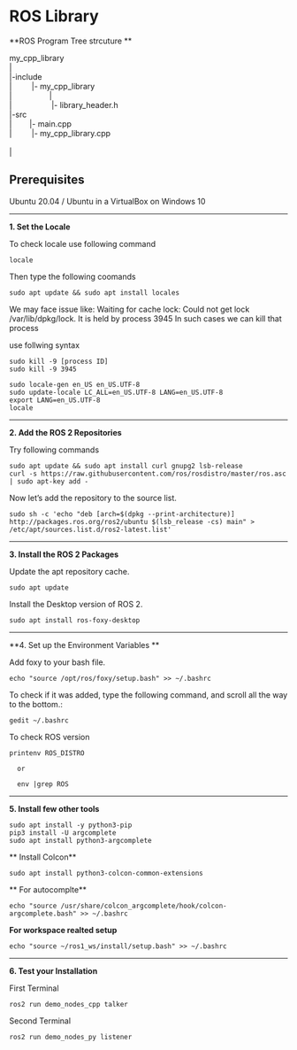 # ROS Library

**ROS Program Tree strcuture **<br />

my_cpp_library<br />
  |<br />
  |-include<br />
  |&emsp; &emsp;   |- my_cpp_library<br />
  |&emsp; &emsp;    &emsp;&emsp;   |  <br />
  | &emsp; &emsp;    &emsp;&emsp;  |- library_header.h<br />
  |-src<br />
  |&emsp;&emsp;    |- main.cpp<br />
  |&emsp; &emsp;   |- my_cpp_library.cpp  <br />   
  |<br />
  

**Prerequisites**
-----------------------------------------------------------------------------------------------------

Ubuntu 20.04 / Ubuntu in a VirtualBox on Windows 10

-----------------------------------------------------------------------------------------------------

**1. Set the Locale**

To check locale use following command

```
locale
```
Then type the following coomands
```
sudo apt update && sudo apt install locales
```

We may face issue like: Waiting for cache lock: Could not get lock /var/lib/dpkg/lock. It is held by process 3945 In such cases we can kill that process

use follwing syntax
```
sudo kill -9 [process ID]
sudo kill -9 3945
```
```
sudo locale-gen en_US en_US.UTF-8
sudo update-locale LC_ALL=en_US.UTF-8 LANG=en_US.UTF-8
export LANG=en_US.UTF-8
locale
```
-----------------------------------------------------------------------------------------------------

**2. Add the ROS 2 Repositories**

Try following commands 

```
sudo apt update && sudo apt install curl gnupg2 lsb-release
curl -s https://raw.githubusercontent.com/ros/rosdistro/master/ros.asc | sudo apt-key add -
```

Now let’s add the repository to the source list.

```
sudo sh -c 'echo "deb [arch=$(dpkg --print-architecture)] http://packages.ros.org/ros2/ubuntu $(lsb_release -cs) main" > /etc/apt/sources.list.d/ros2-latest.list'
```
-----------------------------------------------------------------------------------------------------
**3. Install the ROS 2 Packages**

Update the apt repository cache.

```
sudo apt update
```

Install the Desktop version of ROS 2.
```
sudo apt install ros-foxy-desktop
```
-----------------------------------------------------------------------------------------------------
**4. Set up the Environment Variables **

Add foxy to your bash file.

```
echo "source /opt/ros/foxy/setup.bash" >> ~/.bashrc
```

To check if it was added, type the following command, and scroll all the way to the bottom.:
```
gedit ~/.bashrc
```

To check ROS version 
```
printenv ROS_DISTRO 

  or
  
  env |grep ROS
```
-----------------------------------------------------------------------------------------------------
**5. Install few other tools**
```
sudo apt install -y python3-pip
pip3 install -U argcomplete
sudo apt install python3-argcomplete

```
** Install Colcon**
```
sudo apt install python3-colcon-common-extensions
```

** For autocomplte**
```
echo "source /usr/share/colcon_argcomplete/hook/colcon-argcomplete.bash" >> ~/.bashrc
```

**For workspace realted setup**

```
echo "source ~/ros1_ws/install/setup.bash" >> ~/.bashrc
```
-----------------------------------------------------------------------------------------------------

**6. Test your Installation**

First Terminal 

```
ros2 run demo_nodes_cpp talker
```

Second Terminal 

```
ros2 run demo_nodes_py listener
```





